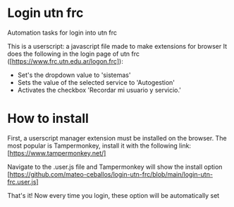 # Login utn frc
Automation tasks for login into utn frc

This is a userscript: a javascript file made to make extensions for browser
It does the following in the login page of utn frc ([https://www.frc.utn.edu.ar/logon.frc]):
- Set's the dropdown value to 'sistemas' 
- Sets the value of the selected service to 'Autogestion' 
- Activates the checkbox 'Recordar mi usuario y servicio.'

# How to install
First, a userscript manager extension must be installed on the browser.
The most popular is Tampermonkey, install it with the following link:
[https://www.tampermonkey.net/]

Navigate to the .user.js file and Tampermonkey will show the install option
[https://github.com/mateo-ceballos/login-utn-frc/blob/main/login-utn-frc.user.js]

That's it! Now every time you login, these option will be automatically set